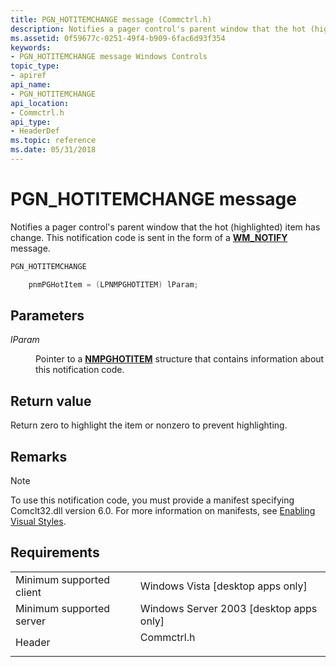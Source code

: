 ```yaml
---
title: PGN_HOTITEMCHANGE message (Commctrl.h)
description: Notifies a pager control's parent window that the hot (highlighted) item has change. This notification code is sent in the form of a WM\_NOTIFY message.
ms.assetid: 0f59677c-0251-49f4-b909-6fac6d93f354
keywords:
- PGN_HOTITEMCHANGE message Windows Controls
topic_type:
- apiref
api_name:
- PGN_HOTITEMCHANGE
api_location:
- Commctrl.h
api_type:
- HeaderDef
ms.topic: reference
ms.date: 05/31/2018
---
```


# PGN\_HOTITEMCHANGE message

Notifies a pager control's parent window that the hot (highlighted) item has change. This notification code is sent in the form of a [**WM\_NOTIFY**](wm-notify.md) message.


```C++
PGN_HOTITEMCHANGE

    pnmPGHotItem = (LPNMPGHOTITEM) lParam;
```



## Parameters

<dl> <dt>

*lParam* 
</dt> <dd>

Pointer to a [**NMPGHOTITEM**](/windows/win32/api/commctrl/ns-commctrl-nmpghotitem) structure that contains information about this notification code.

</dd> </dl>

## Return value

Return zero to highlight the item or nonzero to prevent highlighting.

## Remarks

> [!Note]  
> To use this notification code, you must provide a manifest specifying Comclt32.dll version 6.0. For more information on manifests, see [Enabling Visual Styles](cookbook-overview.md).

 

## Requirements



|                                     |                                                                                       |
|-------------------------------------|---------------------------------------------------------------------------------------|
| Minimum supported client<br/> | Windows Vista \[desktop apps only\]<br/>                                        |
| Minimum supported server<br/> | Windows Server 2003 \[desktop apps only\]<br/>                                  |
| Header<br/>                   | <dl> <dt>Commctrl.h</dt> </dl> |



 

 





